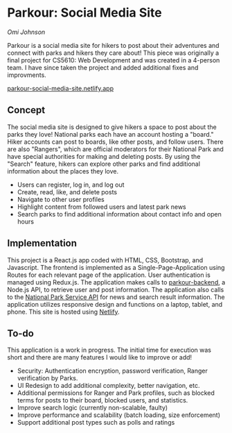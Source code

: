 # Parkour: Social Media Site
_Omi Johnson_

Parkour is a social media site for hikers to post about their adventures and connect with parks and hikers they care about! This piece was originally a final project for CS5610: Web Development and was created in a 4-person team. I have since taken the project and added additional fixes and improvments. 

[parkour-social-media-site.netlify.app](https://parkour-social-media-site.netlify.app/)

## Concept

The social media site is designed to give hikers a space to post about the parks they love! National parks each have an account hosting a "board." Hiker accounts can post to boards, like other posts, and follow users. There are also "Rangers", which are official moderators for their National Park and have special authorities for making and deleting posts. By using the "Search" feature, hikers can explore other parks and find additional information about the places they love. 

* Users can register, log in, and log out
* Create, read, like, and delete posts
* Navigate to other user profiles
* Highlight content from followed users and latest park news
* Search parks to find additional information about contact info and open hours

## Implementation

This project is a React.js app coded with HTML, CSS, Bootstrap, and Javascript. The frontend is implemented as a Single-Page-Application using Routes for each relevant page of the application. User authentication is managed using Redux.js. The application makes calls to [parkour-backend](https://github.com/oj713/parkour-backend), a Node.js API, to retrieve user and post information. The application also calls to the [National Park Service API](https://www.nps.gov/subjects/developer/api-documentation.htm) for news and search result information. The application utilizes responsive design and functions on a laptop, tablet, and phone. This site is hosted using [Netlify](https://www.netlify.com/). 

## To-do

This application is a work in progress. The initial time for execution was short and there are many features I would like to improve or add!

* Security: Authentication encryption, password verification, Ranger verification by Parks. 
* UI Redesign to add additional complexity, better navigation, etc.
* Additional permissions for Ranger and Park profiles, such as blocked terms for posts to their board, blocked users, and statistics. 
* Improve search logic (currently non-scalable, faulty)
* Improve performance and scalability (batch loading, size enforcement)
* Support additional post types such as polls and ratings 
